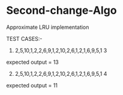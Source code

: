 # Second-change-Algo
Approximate LRU implementation

TEST CASES:- 
1.    2,5,10,1,2,2,6,9,1,2,10,2,6,1,2,1,6,9,5,1
      3
      
expected output = 13

2.    2,5,10,1,2,2,6,9,1,2,10,2,6,1,2,1,6,9,5,1
      4
      
expected output = 11
